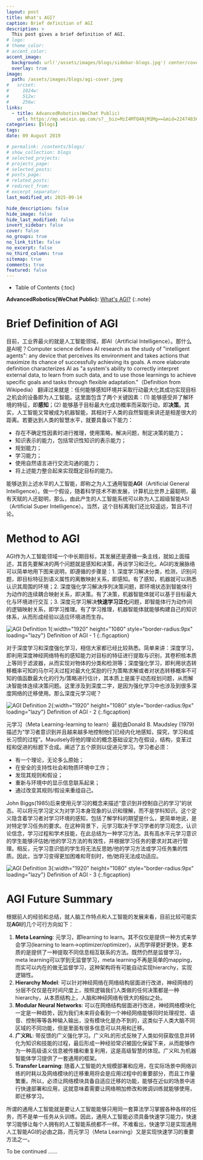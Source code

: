 ```yaml
---
layout: post
title: What's AGI?
caption: Brief definition of AGI
description: >
  This post gives a brief definition of AGI.
# logo:
# theme_color:
# accent_color:
accent_image:
  background: url('/assets/images/blogs/sidebar-blogs.jpg') center/cover
  overlay: true
image:
  path: /assets/images/blogs/agi-cover.jpeg
#   srcset:
#     1024w:
#     512w:
#     256w:
links:
  - title: AdvancedRobotics(WeChat Public)
    url: https://mp.weixin.qq.com/s?__biz=MzI4MTQ4NjM1Mg==&mid=2247483694&idx=1&sn=d142dfce3b1fdddda302fd2ff331e9a4&chksm=eba93451dcdebd47080855aad82dbc45e7bc7c03b3779bddc546d51645fda45d27e7638c85eb&token=1977923450&lang=zh_CN#rd
categories: [blogs]
tags:
date: 09 August 2019

# permalink: /contents/blogs/
# show_collection: blogs
# selected_projects:
# projects_page:
# selected_posts:
# posts_page:
# related_posts:
# redirect_from:
# excerpt_separator:
last_modified_at: 2025-09-14

hide_description: false
hide_image: false
hide_last_modified: false
invert_sidebar: false
cover: false
no_groups: true
no_link_title: false
no_excerpt: false
no_third_column: true
sitemap: true
comments: true
featured: false
---
```


- Table of Contents
{:toc}

**AdvancedRobotics(WeChat Public):** [What's AGI?](https://mp.weixin.qq.com/s?__biz=MzI4MTQ4NjM1Mg==&mid=2247483694&idx=1&sn=d142dfce3b1fdddda302fd2ff331e9a4&chksm=eba93451dcdebd47080855aad82dbc45e7bc7c03b3779bddc546d51645fda45d27e7638c85eb&token=1977923450&lang=zh_CN#rd)
{:.note}

# Brief Definition of AGI

目前，工业界最火的就是人工智能领域，即AI（Artificial Intelligence）。那什么是AI呢？Computer science defines AI research as the study of "intelligent agents": any device that perceives its environment and takes actions that maximize its chance of successfully achieving its goals. A more elaborate definition characterizes AI as "a system's ability to correctly interpret external data, to learn from such data, and to use those learnings to achieve specific goals and tasks through flexible adaptation."（Definition from Wikipedia） 翻译过来就是：任何能够感知环境并采取行动最大化其成功实现目标之机会的设备即为人工智能。这里面包含了两个关键因素：(1) 能够感受并了解环境的特征，即**感知**；(2) 能够基于目标最大化成功概率而采取行动，即**决策**。其实，人工智能又常被成为机器智能，其相对于人类的自然智能来讲还是相差很大的距离。若要达到人类的智慧水平，就要具备以下能力：
- 存在不确定性因素时进行推理，使用策略，解决问题，制定决策的能力；
- 知识表示的能力，包括常识性知识的表示能力；
- 规划能力；
- 学习能力；
- 使用自然语言进行交流沟通的能力；
- 将上述能力整合起来实现既定目标的能力。

能够达到上述水平的人工智能，即称之为人工通用智能**AGI**（Artificial General Intelligence）。做一个假设，随着科学技术不断发展，计算机比世界上最聪明，最有天赋的人还聪明，那么，由此产生的人工智能系统可以称为人工超级智能ASI（Artificial Super Intelligence）。当然，这个目标离我们还比较遥远，暂且不讨论。

# Method to AGI

AGI作为人工智能领域一个中长期目标，其发展还是遵循一条主线，就如上面描述，其首先要解决的两个问题就是感知和决策，再谈学习和泛化。AGI的发展脉络可以简单地用下图来说明，即遵循的步骤是：1. 深度学习解决分类，检测，识别问题，即目标特征到语义属性的离散映射关系，即感知。有了感知，机器就可以熟悉认识其周围的环境；2. 深度强化学习解决序列决策问题，即环境状态到智能体行为动作的连续耦合映射关系，即决策。有了决策，机器智能体就可以基于目标最大化与环境进行交互；3. 深度元学习解决**快速学习泛化**问题，即智能体行为动作间的逻辑映射关系，即学习推理。有了学习推理，机器智能体就能够构建自己的知识体系，从而形成经验以适应环境进而生存。

![AGI Definition 1](/assets/images/blogs/agi-definition-1.png){:width="1920" height="1080" style="border-radius:9px" loading="lazy"}
Definition of AGI - 1
{:.figcaption}

对于深度学习和深度强化学习，相信大家都已经比较熟悉。简单来讲：深度学习，即利用深度神经网络特有的感知能力对目标的特征进行提取与识别，其卷积核本质上等同于滤波器，从而实现对物体的分类和检测等；深度强化学习，即利用状态转移概率可知的马尔可夫过程对最大化奖励的行为策略求解或者对状态转移概率不可知的值函数最大化的行为/策略进行估计，其本质上是属于动态规划问题，从而解决智能体连续决策问题。这里涉及到深度二字，是因为强化学习中也涉及到很多深度网络的迁移使用。那么深度元学习呢？

![AGI Definition 2](/assets/images/blogs/agi-definition-2.jpg){:width="1920" height="1080" style="border-radius:9px" loading="lazy"}
Definition of AGI - 2
{:.figcaption}

元学习（Meta Learning-learning to learn）最初由Donald B. Maudsley (1979) 描述为“学习者意识到并且越来越多地控制他们已经内化地感知，探究，学习和成长习惯的过程”。Maudsely将他的理论的概念基础设定为在假设，结构，变革过程和促进的标题下合成。阐述了五个原则以促进元学习。学习者必须：
- 有一个理论，无论多么原始；
- 在安全的支持性社会和物质环境中工作；
- 发现其规则和假设；
- 重新与环境中的显示信息联系起来；
- 通过改变其规则/假设来重组自己。

John Biggs(1985)后来使用元学习的概念来描述“意识到并控制自己的学习”的状态。可以将元学习定义为对学习本身现象的认识和理解，而不是学科知识。这个定义隐含着学习者对学习环境的感知，包括了解学科的期望是什么，更简单地说，是对特定学习任务的要求。在这种背景下，元学习取决于学习学者的学习观念，认识论信念，学习过程和学术技能，在此总结为一种学习方法。具有高水平元学习意识的学生能够评估她/他的学习方法的有效性，并根据学习任务的要求对其进行管理。相反，元学习意识低的学生将无法反思她/他的学习方法或学习任务集的性质。因此，当学习变得更加困难和苛刻时，他/她将无法成功适应。

![AGI Definition 3](/assets/images/blogs/agi-definition-3.jpg){:width="1920" height="1080" style="border-radius:9px" loading="lazy"}
Definition of AGI - 3
{:.figcaption}

# AGI Future Summary

根据前人的经验和总结，就人脑工作特点和人工智能的发展来看，目前比较可能实现**AGI**的几个可行方向如下：
1. **Meta Learning**: 元学习，即learning to learn。其不仅仅是提供一种方式来学会学习(learning to learn->optimizer/optimizer)，从而学得更好更快，更本质的是提供了一种提取不同信息相互联系的方法。既然仍然是监督学习，meta learning可以学到无监督学习，meta learning不再是简单的mapping，而实可以内在的做无监督学习，这种架构将有可能自动实现hierarchy，实现逻辑性。
2. **Hierarchy Model**: 可以针对神经网络在网络结构层面进行改进，神经网络的分层不仅仅是在时间尺度上，按照逻辑我们人类做的任何决策都是一种hierarchy，从本质结构上，人脑和神经网络有很大的相似之处。
3. **Modular Neural Networks**: 可以在网络结构层面进行改进，神经网络模块化一定是一种趋势，因为我们未来将会看到一个神经网络能够同时处理视觉、语音、控制等等各种输入输出，没有模块化是办不到的，这类似于人类大脑不同区域的不同功能，但是里面有很多信息可以共用和迁移。
4. **广义RL**: 带反馈的广义强化学习。广义RL的形式反映了人类如何获取信息并转化为知识和技能的过程，最后形成一种经验常识被固化保留下来，从而能够作为一种高级语义信息被传播和重复利用，这是高级智慧的体现。广义RL为机器智能体学习提供了一套通用的框架。
5. **Transfer Learning**: 随着人工智能的大规模部署和应用，在实际场景中网络训练的时耗以及网络模块的迁移重用将会是应用过程中的重要部分，而且工作量繁重。所以，必须让网络模块具备自适应迁移的功能，能够在近似的场景中进行快速部署和应用，这就意味着需要让网络稍加修改和微调训练就能够使用，即迁移学习。

所谓的通用人工智能就是要让人工智能能够只用同一套算法学习掌握各种各样的任务，而不是单一任务从头训练。因此，通用人工智能必须具备快速学习能力，快速学习能够让每个人拥有的人工智能系统都不一样。不难看出，快速学习是实现通用人工智能AGI的必由之路，而元学习（Meta Learning）又是实现快速学习的重要方法之一。

To be continued ......
